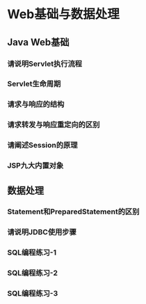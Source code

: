 # Web基础与数据处理

## Java Web基础

### 请说明Servlet执行流程

### Servlet生命周期

### 请求与响应的结构

### 请求转发与响应重定向的区别

### 请阐述Session的原理

### JSP九大内置对象

## 数据处理

### Statement和PreparedStatement的区别

### 请说明JDBC使用步骤

### SQL编程练习-1

### SQL编程练习-2

### SQL编程练习-3
